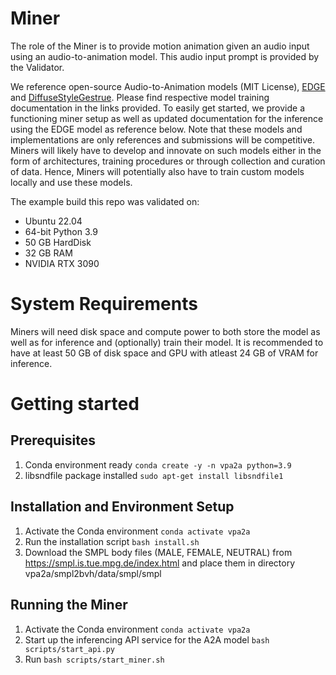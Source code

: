 # Miner
The role of the Miner is to provide motion animation given an audio input using an audio-to-animation model. This audio input prompt is provided by the Validator.

We reference open-source Audio-to-Animation models (MIT License), [EDGE](https://github.com/Stanford-TML/EDGE/tree/main) and [DiffuseStyleGestrue](https://github.com/YoungSeng/DiffuseStyleGesture). Please find respective model training documentation in the links provided. To easily get started, we provide a functioning miner setup as well as updated documentation for the inference using the EDGE model as reference below. Note that these models and implementations are only references and submissions will be competitive. Miners will likely have to develop and innovate on such models either in the form of architectures, training procedures or through collection and curation of data. Hence, Miners will potentially also have to train custom models locally and use these models.

The example build this repo was validated on:
 - Ubuntu 22.04
 - 64-bit Python 3.9
 - 50 GB HardDisk
 - 32 GB RAM
 - NVIDIA RTX 3090

# System Requirements
Miners will need disk space and compute power to both store the model as well as for inference and (optionally) train their model. It is recommended to have at least 50 GB of disk space and GPU with atleast 24 GB of VRAM for inference.

# Getting started
## Prerequisites

1. Conda environment ready `conda create -y -n vpa2a python=3.9`
2. libsndfile package installed `sudo apt-get install libsndfile1`


## Installation and Environment Setup

1. Activate the Conda environment `conda activate vpa2a`
2. Run the installation script `bash install.sh`
3. Download the SMPL body files (MALE, FEMALE, NEUTRAL) from https://smpl.is.tue.mpg.de/index.html and place them in directory vpa2a/smpl2bvh/data/smpl/smpl

## Running the Miner

1. Activate the Conda environment `conda activate vpa2a`
2. Start up the inferencing API service for the A2A model `bash scripts/start_api.py`
3. Run `bash scripts/start_miner.sh`